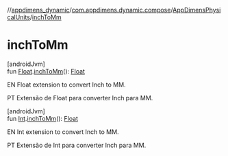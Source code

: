 //[appdimens_dynamic](../../../README.md)/[com.appdimens.dynamic.compose](../README.md)/[AppDimensPhysicalUnits](README.md)/[inchToMm](inch-to-mm.md)

# inchToMm

[androidJvm]\
fun [Float](https://kotlinlang.org/api/core/kotlin-stdlib/kotlin/-float/index.html).[inchToMm](inch-to-mm.md)(): [Float](https://kotlinlang.org/api/core/kotlin-stdlib/kotlin/-float/index.html)

EN Float extension to convert Inch to MM.

PT Extensão de Float para converter Inch para MM.

[androidJvm]\
fun [Int](https://kotlinlang.org/api/core/kotlin-stdlib/kotlin/-int/index.html).[inchToMm](inch-to-mm.md)(): [Float](https://kotlinlang.org/api/core/kotlin-stdlib/kotlin/-float/index.html)

EN Int extension to convert Inch to MM.

PT Extensão de Int para converter Inch para MM.